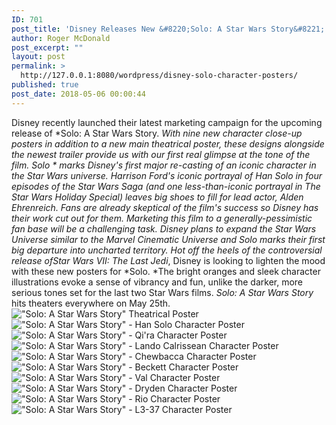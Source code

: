 ```yaml
---
ID: 701
post_title: 'Disney Releases New &#8220;Solo: A Star Wars Story&#8221; Character Posters'
author: Roger McDonald
post_excerpt: ""
layout: post
permalink: >
  http://127.0.0.1:8080/wordpress/disney-solo-character-posters/
published: true
post_date: 2018-05-06 00:00:44
---
```

Disney recently launched their latest marketing campaign for the upcoming release of *Solo: A Star Wars Story. *With nine new character close-up posters in addition to a new main theatrical poster, these designs alongside the newest trailer provide us with our first real glimpse at the tone of the film. *Solo * marks Disney's first major re-casting of an iconic character in the Star Wars universe. Harrison Ford's iconic portrayal of Han Solo in four episodes of the *Star Wars Saga* (and one less-than-iconic portrayal in *The Star Wars Holiday Special*) leaves big shoes to fill for lead actor, *Alden Ehrenreich*. Fans are already skeptical of the film's success so Disney has their work cut out for them. Marketing this film to a generally-pessimistic fan base will be a challenging task. Disney plans to expand the Star Wars Universe similar to the *Marvel Cinematic Universe* and *Solo*<span> marks their first big departure into uncharted territory.</span> Hot off the heels of the controversial release of*Star Wars VII: The Last Jedi*, Disney is looking to lighten the mood with these new posters for *Solo. *<span>The bright oranges and sleek character illustrations evoke a sense of vibrancy and fun, unlike the darker, more serious tones set for the last two Star Wars films.</span> *Solo: A Star Wars Story* hits theaters everywhere on May 25th. <img src="http://127.0.0.1:8080/wordpress/wp-content/uploads/2018/05/Solo-MainPoster.jpg" alt="&quot;Solo: A Star Wars Story&quot; Theatrical Poster" class="aligncenter" /> <img src="http://127.0.0.1:8080/wordpress/wp-content/uploads/2018/05/Han1.jpg" alt="&quot;Solo: A Star Wars Story&quot; - Han Solo Character Poster" class="aligncenter" /> <img src="http://127.0.0.1:8080/wordpress/wp-content/uploads/2018/05/Qira1.jpg" alt="&quot;Solo: A Star Wars Story&quot; - Qi'ra Character Poster" class="aligncenter" /> <img src="http://127.0.0.1:8080/wordpress/wp-content/uploads/2018/05/Lando1.jpg" alt="&quot;Solo: A Star Wars Story&quot; - Lando Calrissean Character Poster" class="aligncenter" /> <img src="http://127.0.0.1:8080/wordpress/wp-content/uploads/2018/05/Chewie1.jpg" alt="&quot;Solo: A Star Wars Story&quot; - Chewbacca Character Poster" class="aligncenter" /> <img src="http://127.0.0.1:8080/wordpress/wp-content/uploads/2018/05/Beckett1.jpg" alt="&quot;Solo: A Star Wars Story&quot; - Beckett Character Poster" class="aligncenter" /> <img src="http://127.0.0.1:8080/wordpress/wp-content/uploads/2018/05/Val1.jpg" alt="&quot;Solo: A Star Wars Story&quot; - Val Character Poster" class="aligncenter" /> <img src="http://127.0.0.1:8080/wordpress/wp-content/uploads/2018/05/Dryden.jpg" alt="&quot;Solo: A Star Wars Story&quot; - Dryden Character Poster" class="aligncenter" /> <img src="http://127.0.0.1:8080/wordpress/wp-content/uploads/2018/05/Rio1.jpg" alt="&quot;Solo: A Star Wars Story&quot; - Rio Character Poster" class="aligncenter" /> <img src="http://127.0.0.1:8080/wordpress/wp-content/uploads/2018/05/L3-37.jpg" alt="&quot;Solo: A Star Wars Story&quot; - L3-37 Character Poster" class="aligncenter" />